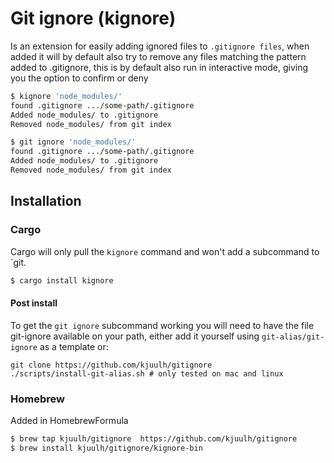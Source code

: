 # Git ignore (kignore)

Is an extension for easily adding ignored files to `.gitignore files`, when
added it will by default also try to remove any files matching the pattern added
to .gitignore, this is by default also run in interactive mode, giving you the
option to confirm or deny

```bash
$ kignore 'node_modules/'
found .gitignore .../some-path/.gitignore
Added node_modules/ to .gitignore
Removed node_modules/ from git index
```

```bash
$ git ignore 'node_modules/'
found .gitignore .../some-path/.gitignore
Added node_modules/ to .gitignore
Removed node_modules/ from git index
```

## Installation

### Cargo

Cargo will only pull the `kignore` command and won't add a subcommand to `git.

```bash
$ cargo install kignore
```

#### Post install

To get the `git ignore` subcommand working you will need to have the file
git-ignore available on your path, either add it yourself using
`git-alias/git-ignore` as a template or:

```
git clone https://github.com/kjuulh/gitignore
./scripts/install-git-alias.sh # only tested on mac and linux
```

### Homebrew

Added in HomebrewFormula

```bash
$ brew tap kjuulh/gitignore  https://github.com/kjuulh/gitignore
$ brew install kjuulh/gitignore/kignore-bin
```
